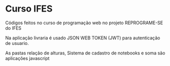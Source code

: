 # Curso IFES
Códigos feitos no curso de programação web no projeto REPROGRAME-SE do IFES

Na aplicação livraria é usado JSON WEB TOKEN (JWT) para autenticação de usuario.

As pastas relação de alturas, Sistema de cadastro de notebooks e soma são aplicações javascript
